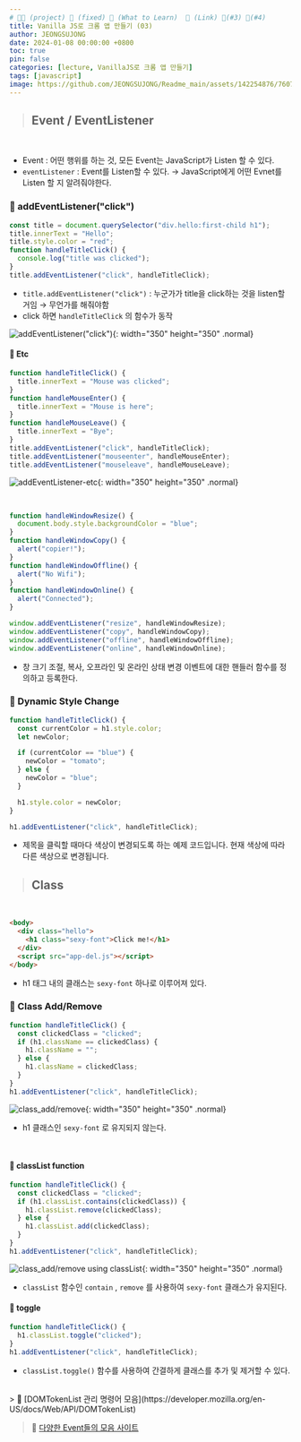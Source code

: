 ```yaml
---
# 👨‍💻 (project) 📌 (fixed) 📖 (What to Learn)  🌱 (Link) 🧷(#3) 📌(#4)
title: Vanilla JS로 크롬 앱 만들기 (03)
author: JEONGSUJONG
date: 2024-01-08 00:00:00 +0800
toc: true
pin: false
categories: [lecture, VanillaJS로 크롬 앱 만들기]
tags: [javascript]
image: https://github.com/JEONGSUJONG/Readme_main/assets/142254876/7607d850-fd45-47a2-9bc2-7c2983db77f1
---
```


> ## Event / EventListener

<br>

- Event : 어떤 행위를 하는 것, 모든 Event는 JavaScript가 Listen 할 수 있다.
- `eventListener` : Event를 Listen할 수 있다. → JavaScript에게 어떤 Evnet를 Listen 할 지 알려줘야한다.

### 🧷 addEventListener("click")

```javascript
const title = document.querySelector("div.hello:first-child h1");
title.innerText = "Hello";
title.style.color = "red";
function handleTitleClick() {
  console.log("title was clicked");
}
title.addEventListener("click", handleTitleClick);
```

- `title.addEventListener("click")` : 누군가가 title을 click하는 것을 listen할 거임 → 무언가를 해줘야함
- click 하면 `handleTitleClick` 의 함수가 동작

![addEventListener("click")](https://github.com/JEONGSUJONG/Readme_main/assets/142254876/f16b9c46-5ade-4a41-ac61-5bf7de543909){: width="350" height="350" .normal}

#### 📌 Etc

```javascript
function handleTitleClick() {
  title.innerText = "Mouse was clicked";
}
function handleMouseEnter() {
  title.innerText = "Mouse is here";
}
function handleMouseLeave() {
  title.innerText = "Bye";
}
title.addEventListener("click", handleTitleClick);
title.addEventListener("mouseenter", handleMouseEnter);
title.addEventListener("mouseleave", handleMouseLeave);
```

![addEventListener-etc](https://github.com/JEONGSUJONG/Readme_main/assets/142254876/11a9c764-9d3c-46f7-90fc-e57bbc268fa9){: width="350" height="350" .normal}

<br>

```javascript
function handleWindowResize() {
  document.body.style.backgroundColor = "blue";
}
function handleWindowCopy() {
  alert("copier!");
}
function handleWindowOffline() {
  alert("No Wifi");
}
function handleWindowOnline() {
  alert("Connected");
}

window.addEventListener("resize", handleWindowResize);
window.addEventListener("copy", handleWindowCopy);
window.addEventListener("offline", handleWindowOffline);
window.addEventListener("online", handleWindowOnline);
```

- 창 크기 조절, 복사, 오프라인 및 온라인 상태 변경 이벤트에 대한 핸들러 함수를 정의하고 등록한다.

### 🧷 Dynamic Style Change

```javascript
function handleTitleClick() {
  const currentColor = h1.style.color;
  let newColor;

  if (currentColor == "blue") {
    newColor = "tomato";
  } else {
    newColor = "blue";
  }

  h1.style.color = newColor;
}

h1.addEventListener("click", handleTitleClick);
```

- 제목을 클릭할 때마다 색상이 변경되도록 하는 예제 코드입니다. 현재 색상에 따라 다른 색상으로 변경됩니다.

> ## Class

<br>

```html
<body>
  <div class="hello">
    <h1 class="sexy-font">Click me!</h1>
  </div>
  <script src="app-del.js"></script>
</body>
```

- h1 태그 내의 클래스는 `sexy-font` 하나로 이루어져 있다.

### 🧷 Class Add/Remove

```javascript
function handleTitleClick() {
  const clickedClass = "clicked";
  if (h1.className == clickedClass) {
    h1.className = "";
  } else {
    h1.className = clickedClass;
  }
}
h1.addEventListener("click", handleTitleClick);
```

![class_add/remove](https://github.com/JEONGSUJONG/Readme_main/assets/142254876/f64fa159-8c88-4656-8cb3-066f98a303e6){: width="350" height="350" .normal}

- h1 클래스인 `sexy-font` 로 유지되지 않는다.

<br>

#### 📌 classList function

```javascript
function handleTitleClick() {
  const clickedClass = "clicked";
  if (h1.classList.contains(clickedClass)) {
    h1.classList.remove(clickedClass);
  } else {
    h1.classList.add(clickedClass);
  }
}
h1.addEventListener("click", handleTitleClick);
```

![class_add/remove using classList](https://github.com/JEONGSUJONG/Readme_main/assets/142254876/219c50f8-1594-4de1-9186-73a0e621ccf0){: width="350" height="350" .normal}

- `classList` 함수인 `contain` , `remove` 를 사용하여 `sexy-font` 클래스가 유지된다.

#### 📌 toggle

```javascript
function handleTitleClick() {
  h1.classList.toggle("clicked");
}
h1.addEventListener("click", handleTitleClick);
```

- `classList.toggle()` 함수를 사용하여 간결하게 클래스를 추가 및 제거할 수 있다.

<br>
> 🌱 [DOMTokenList 관리 명령어 모음](https://developer.mozilla.org/en-US/docs/Web/API/DOMTokenList)

> 🌱 [다양한 Event들의 모음 사이트](https://developer.mozilla.org/ko/docs/Web/API/Window#%EC%9D%B4%EB%B2%A4%ED%8A%B8)
